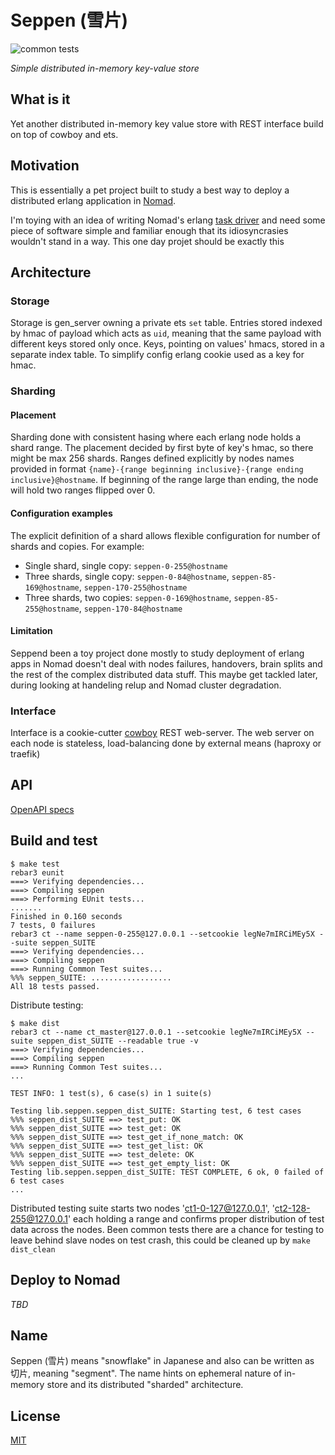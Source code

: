 # Seppen (雪片)
![common tests](https://github.com/eiri/seppen/workflows/Erlang%20CI/badge.svg?branch=master&event=push)

_Simple distributed in-memory key-value store_

## What is it

Yet another distributed in-memory key value store with REST interface build on top of cowboy and ets.

## Motivation

This is essentially a pet project built to study a best way to deploy a distributed erlang application in [Nomad](https://www.hashicorp.com/products/nomad).

I'm toying with an idea of writing Nomad's erlang [task driver](https://www.nomadproject.io/docs/drivers/) and need some piece of software simple and familiar enough that its idiosyncrasies wouldn't stand in a way. This one day projet should be exactly this

## Architecture

### Storage

Storage is gen_server owning a private ets `set` table. Entries stored indexed by hmac of payload which acts as `uid`, meaning that the same payload with different keys stored only once. Keys, pointing on values' hmacs, stored in a separate index table. To simplify config erlang cookie used as a key for hmac.

### Sharding

#### Placement

Sharding done with consistent hasing where each erlang node holds a shard range. The placement decided by first byte of key's hmac, so there might be max 256 shards. Ranges defined explicitly by nodes names provided in format `{name}-{range beginning inclusive}-{range ending inclusive}@hostname`. If beginning of the range large than ending, the node will hold two ranges flipped over 0.

#### Configuration examples

The explicit definition of a shard allows flexible configuration for number of shards and copies. For example:

- Single shard, single copy: `seppen-0-255@hostname`
- Three shards, single copy: `seppen-0-84@hostname`, `seppen-85-169@hostname`, `seppen-170-255@hostname`
- Three shards, two copies: `seppen-0-169@hostname`, `seppen-85-255@hostname`, `seppen-170-84@hostname`

#### Limitation

Seppend been a toy project done mostly to study deployment of erlang apps in Nomad doesn't deal with nodes failures, handovers, brain splits and the rest of the complex distributed data stuff. This maybe get tackled later, during looking at handeling relup and Nomad cluster degradation.

### Interface

Interface is a cookie-cutter [cowboy](https://github.com/ninenines/cowboy) REST web-server. The web server on each node is stateless, load-balancing done by external means (haproxy or traefik)

## API

[OpenAPI specs](https://github.com/eiri/seppen/blob/master/seppen-swagger.yaml)


## Build and test

```
$ make test
rebar3 eunit
===> Verifying dependencies...
===> Compiling seppen
===> Performing EUnit tests...
.......
Finished in 0.160 seconds
7 tests, 0 failures
rebar3 ct --name seppen-0-255@127.0.0.1 --setcookie legNe7mIRCiMEy5X --suite seppen_SUITE
===> Verifying dependencies...
===> Compiling seppen
===> Running Common Test suites...
%%% seppen_SUITE: ..................
All 18 tests passed.
```

Distribute testing:
```
$ make dist
rebar3 ct --name ct_master@127.0.0.1 --setcookie legNe7mIRCiMEy5X --suite seppen_dist_SUITE --readable true -v
===> Verifying dependencies...
===> Compiling seppen
===> Running Common Test suites...
...

TEST INFO: 1 test(s), 6 case(s) in 1 suite(s)

Testing lib.seppen.seppen_dist_SUITE: Starting test, 6 test cases
%%% seppen_dist_SUITE ==> test_put: OK
%%% seppen_dist_SUITE ==> test_get: OK
%%% seppen_dist_SUITE ==> test_get_if_none_match: OK
%%% seppen_dist_SUITE ==> test_get_list: OK
%%% seppen_dist_SUITE ==> test_delete: OK
%%% seppen_dist_SUITE ==> test_get_empty_list: OK
Testing lib.seppen.seppen_dist_SUITE: TEST COMPLETE, 6 ok, 0 failed of 6 test cases
...
```

Distributed testing suite starts two nodes 'ct1-0-127@127.0.0.1', 'ct2-128-255@127.0.0.1' each holding a range and confirms proper distribution of test data across the nodes. Been common tests there are a chance for testing to leave behind slave nodes on test crash, this could be cleaned up by `make dist_clean`

## Deploy to Nomad

_TBD_

## Name

Seppen (雪片) means "snowflake" in Japanese and also can be written as 切片, meaning "segment". The name hints on ephemeral nature of in-memory store and its distributed "sharded" architecture.

## License

[MIT](https://github.com/eiri/seppen/blob/master/LICENSE)
